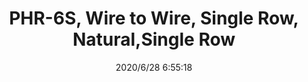 ﻿---
layout: post 
title: PHR-6S, Wire to Wire, Single Row, Natural,Single Row
tags: PH
categories: housing-terminal
overview: PHR-6, Wire to Wire, Single Row, Natural,Single Row
series: 
part_number: PHR-6S
thumb_img: static/202006/362-thumb-20200628145559.jpg
image: static/202006/362-20200628145559.jpg
date: 2020/6/28 6:55:18
---




